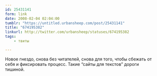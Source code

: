 ```yaml
---
id: 25431141
form: link
date: 2008-02-04 02:04:00
tumblr: "https://untitled.urbansheep.com/post/25431141"
title: "674195382"
linkurl: http://twitter.com/urbansheep/statuses/674195382
tags:
    - твиты

---
```

<p>Новое гнездо, снова без читателей, снова для того, чтобы сбежать от себя и фиксировать процесс. Такие &ldquo;сайты для текстов&rdquo; дороги тишиной.</p>

